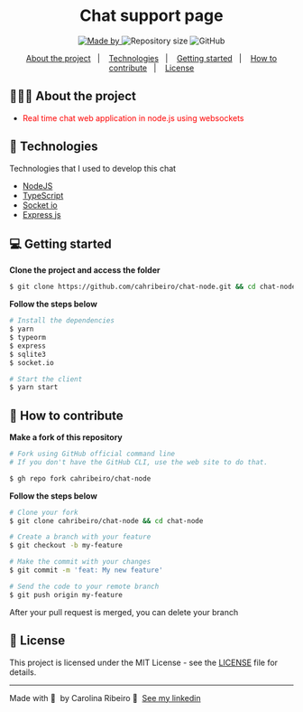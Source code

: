 <h1 align="center">
	<!-- <img alt="Logo" src=".github/logo.png" width="200px" /> -->
  Chat support page
</h1>

<p align="center">

  <a href="https://www.linkedin.com/in/ana-carolina-ribeiro-santos/">
    <img alt="Made by" src="https://img.shields.io/badge/made%20by-Carolina%20Ribeiro-blue">
  </a>
  
  <img alt="Repository size" src="https://img.shields.io/github/repo-size/EliasGcf/readme-template">
  
  <img alt="GitHub" src="https://img.shields.io/badge/license-MIT-green">
</p>

<p align="center">
  <a href="#-about-the-project">About the project</a>&nbsp;&nbsp;&nbsp;|&nbsp;&nbsp;&nbsp;
  <a href="#-technologies">Technologies</a>&nbsp;&nbsp;&nbsp;|&nbsp;&nbsp;&nbsp;
  <a href="#-getting-started">Getting started</a>&nbsp;&nbsp;&nbsp;|&nbsp;&nbsp;&nbsp;
  <a href="#-how-to-contribute">How to contribute</a>&nbsp;&nbsp;&nbsp;|&nbsp;&nbsp;&nbsp;
  <a href="#-license">License</a>
</p>

## 👩🏻‍💻 About the project

- <p style="color: red;">Real time chat web application in node.js using websockets</p>


## 🚀 Technologies

Technologies that I used to develop this chat

- [NodeJS](https://nodejs.org/en/)
- [TypeScript](https://www.typescriptlang.org/)
- [Socket io](https://www.npmjs.com/package/socket.io)
- [Express js](https://expressjs.com/)

## 💻 Getting started

**Clone the project and access the folder**

```bash
$ git clone https://github.com/cahribeiro/chat-node.git && cd chat-node
```

**Follow the steps below**

```bash
# Install the dependencies
$ yarn
$ typeorm
$ express
$ sqlite3
$ socket.io

# Start the client
$ yarn start
```

## 🤔 How to contribute

**Make a fork of this repository**

```bash
# Fork using GitHub official command line
# If you don't have the GitHub CLI, use the web site to do that.

$ gh repo fork cahribeiro/chat-node
```

**Follow the steps below**

```bash
# Clone your fork
$ git clone cahribeiro/chat-node && cd chat-node

# Create a branch with your feature
$ git checkout -b my-feature

# Make the commit with your changes
$ git commit -m 'feat: My new feature'

# Send the code to your remote branch
$ git push origin my-feature
```

After your pull request is merged, you can delete your branch

## 📝 License

This project is licensed under the MIT License - see the [LICENSE](LICENSE) file for details.

---

Made with 💜 &nbsp;by Carolina Ribeiro 👋 &nbsp;[See my linkedin](https://www.linkedin.com/in/ana-carolina-ribeiro-santos/)
